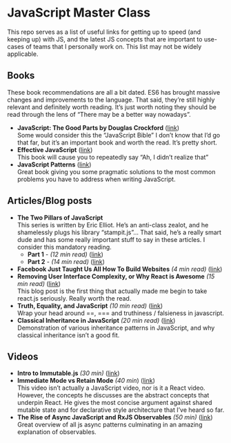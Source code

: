 JavaScript Master Class
=======================

This repo serves as a list of useful links for getting up to speed (and keeping up) with JS, and the latest JS concepts that are important to use-cases of teams that I personally work on. This list may not be widely applicable.


Books
-----

These book recommendations are all a bit dated. ES6 has brought massive changes and improvements to the language. That said, they’re still highly relevant and definitely worth reading. It’s just worth noting they should be read through the lens of “There may be a better way nowadays”.


- **JavaScript: The Good Parts by Douglas Crockford** ([link][books-1])  
  Some would consider this the “JavaScript Bible” I don’t know that I’d go that far, but it’s an important book and worth the read. It’s pretty short.
- **Effective JavaScript** ([link][books-2])  
  This book will cause you to repeatedly say “Ah, I didn’t realize that”
- **JavaScript Patterns** ([link][books-3])  
  Great book giving you some pragmatic solutions to the most common problems you have to address when writing JavaScript.

[books-1]: http://a.co/67FS4zf
[books-2]: http://a.co/j5yxiZ6
[books-3]: http://a.co/2BKi81p


Articles/Blog posts
-------------------



- **The Two Pillars of JavaScript**  
  This series is written by Eric Elliot. He’s an anti-class zealot, and he shamelessly plugs his library “stampit.js”… That said, he’s a really smart dude and has some really important stuff to say in these articles. I consider this mandatory reading.
    - **Part 1** - *(12 min read)* ([link][reading-1])
    - **Part 2** - *(14 min read)* ([link][reading-2])
- **Facebook Just Taught Us All How To Build Websites** *(4 min read)* ([link][reading-3])
- **Removing User Interface Complexity, or Why React is Awesome** *(15 min read)* ([link][reading-4])  
  This blog post is the first thing that actually made me begin to take react.js seriously. Really worth the read.
- **Truth, Equality, and JavaScript** *(10 min read)* ([link][reading-5])  
  Wrap your head around ==, === and truthiness / falsieness in javascript.
- **Classical Inheritance in JavaScript** *(20 min read)* ([link][reading-6])  
  Demonstration of various inheritance patterns in JavaScript, and why classical inheritance isn’t a good fit.

[reading-1]: https://medium.com/javascript-scene/the-two-pillars-of-javascript-ee6f3281e7f3
[reading-2]: https://medium.com/javascript-scene/the-two-pillars-of-javascript-pt-2-functional-programming-a63aa53a41a4
[reading-3]: https://blog.gyrosco.pe/facebook-just-taught-us-all-how-to-build-websites-51f1e7e996f2
[reading-4]: http://jlongster.com/Removing-User-Interface-Complexity,-or-Why-React-is-Awesome
[reading-5]: https://javascriptweblog.wordpress.com/2011/02/07/truth-equality-and-javascript/
[reading-6]: http://www.crockford.com/javascript/inheritance.html


Videos
------


- **Intro to Immutable.js** *(30 min)* ([link][video-1])
- **Immediate Mode vs Retain Mode** *(40 min*) ([link][video-2])  
  This video isn’t actually a JavaScript video, nor is it a React video. However, the concepts he discusses are the abstract concepts that underpin React. He gives the most concise argument against shared mutable state and for declarative style architecture that I’ve heard so far.
- **The Rise of Async JavaScript and RxJS Observables** *(50 min)* ([link][video-3])  
  Great overview of all js async patterns culminating in an amazing explanation of observables.

[video-1]: https://youtu.be/I7IdS-PbEgI
[video-2]: https://youtu.be/Z1qyvQsjK5Y
[video-3]: https://youtu.be/tm9BBx99vvM
